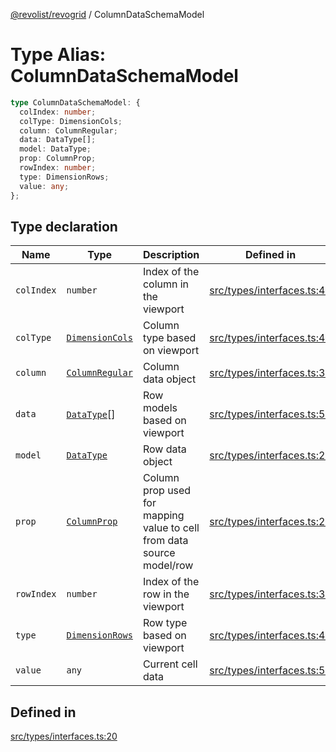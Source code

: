 [@revolist/revogrid](README.md) / ColumnDataSchemaModel

# Type Alias: ColumnDataSchemaModel

```ts
type ColumnDataSchemaModel: {
  colIndex: number;
  colType: DimensionCols;
  column: ColumnRegular;
  data: DataType[];
  model: DataType;
  prop: ColumnProp;
  rowIndex: number;
  type: DimensionRows;
  value: any;
};
```

## Type declaration

| Name | Type | Description | Defined in |
| ------ | ------ | ------ | ------ |
| `colIndex` | `number` | Index of the column in the viewport | [src/types/interfaces.ts:40](https://github.com/revolist/revogrid/blob/479ecce95b25b0761395add7477e34a6fe066174/src/types/interfaces.ts#L40) |
| `colType` | [`DimensionCols`](TypeAlias.DimensionCols.md) | Column type based on viewport | [src/types/interfaces.ts:44](https://github.com/revolist/revogrid/blob/479ecce95b25b0761395add7477e34a6fe066174/src/types/interfaces.ts#L44) |
| `column` | [`ColumnRegular`](Interface.ColumnRegular.md) | Column data object | [src/types/interfaces.ts:32](https://github.com/revolist/revogrid/blob/479ecce95b25b0761395add7477e34a6fe066174/src/types/interfaces.ts#L32) |
| `data` | [`DataType`](TypeAlias.DataType.md)[] | Row models based on viewport | [src/types/interfaces.ts:52](https://github.com/revolist/revogrid/blob/479ecce95b25b0761395add7477e34a6fe066174/src/types/interfaces.ts#L52) |
| `model` | [`DataType`](TypeAlias.DataType.md) | Row data object | [src/types/interfaces.ts:28](https://github.com/revolist/revogrid/blob/479ecce95b25b0761395add7477e34a6fe066174/src/types/interfaces.ts#L28) |
| `prop` | [`ColumnProp`](TypeAlias.ColumnProp.md) | Column prop used for mapping value to cell from data source model/row | [src/types/interfaces.ts:24](https://github.com/revolist/revogrid/blob/479ecce95b25b0761395add7477e34a6fe066174/src/types/interfaces.ts#L24) |
| `rowIndex` | `number` | Index of the row in the viewport | [src/types/interfaces.ts:36](https://github.com/revolist/revogrid/blob/479ecce95b25b0761395add7477e34a6fe066174/src/types/interfaces.ts#L36) |
| `type` | [`DimensionRows`](TypeAlias.DimensionRows.md) | Row type based on viewport | [src/types/interfaces.ts:48](https://github.com/revolist/revogrid/blob/479ecce95b25b0761395add7477e34a6fe066174/src/types/interfaces.ts#L48) |
| `value` | `any` | Current cell data | [src/types/interfaces.ts:56](https://github.com/revolist/revogrid/blob/479ecce95b25b0761395add7477e34a6fe066174/src/types/interfaces.ts#L56) |

## Defined in

[src/types/interfaces.ts:20](https://github.com/revolist/revogrid/blob/479ecce95b25b0761395add7477e34a6fe066174/src/types/interfaces.ts#L20)
